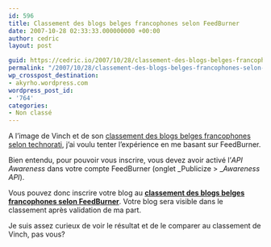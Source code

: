 ```yaml
---
id: 596
title: Classement des blogs belges francophones selon FeedBurner
date: 2007-10-28 02:33:33.000000000 +00:00
author: cedric
layout: post

guid: https://cedric.io/2007/10/28/classement-des-blogs-belges-francophones-selon-feedburner.html
permalink: "/2007/10/28/classement-des-blogs-belges-francophones-selon-feedburner/"
wp_crosspost_destination:
- akyrho.wordpress.com
wordpress_post_id:
- '764'
categories:
- Non classé
---
```

A l’image de Vinch et de son [classement des blogs belges francophones selon technorati](http://www.vinch.be/blog/2007/09/16/classement-des-blogs-belges-francophones/), j’ai voulu tenter l’expérience en me basant sur FeedBurner.

Bien entendu, pour pouvoir vous inscrire, vous devez avoir activé l’_API Awareness_ dans votre compte FeedBurner (onglet _Publicize > __Awareness API_).

Vous pouvez donc inscrire votre blog au **[classement des blogs belges francophones selon FeedBurner](http://www.parenthese.be/topblog/)**. Votre blog sera visible dans le classement après validation de ma part.

Je suis assez curieux de voir le résultat et de le comparer au classement de Vinch, pas vous?